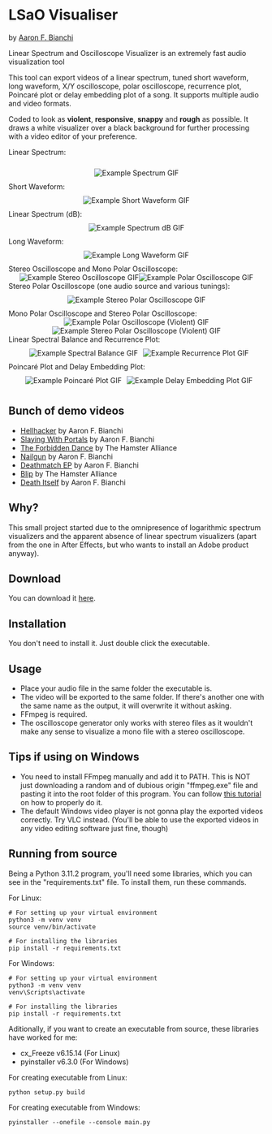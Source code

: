 # LSaO Visualiser
by [Aaron F. Bianchi](https://aaronfbianchi.github.io/) 

Linear Spectrum and Oscilloscope Visualizer is an extremely fast audio visualization tool

This tool can export videos of a linear spectrum, tuned short waveform, long waveform, X/Y oscilloscope, polar oscilloscope, recurrence plot, Poincaré plot or delay embedding plot of a song.  It supports multiple audio and video formats.

Coded to look as **violent**, **responsive**, **snappy** and **rough** as possible. It draws a white visualizer over a black background for further processing with a video editor of your preference.

Linear Spectrum:
<div style="display: flex; justify-content: center; align-items: center; flex-wrap: wrap;">
  <img src="https://github.com/aaronfbianchi/LSaO-visualizer/blob/main/img/example-spectrum.gif"
       alt="Example Spectrum GIF"
       style="max-width: 100%; height: auto; margin: 10px;">
</div>
Short Waveform:
<div style="display: flex; justify-content: center; align-items: center; flex-wrap: wrap;">
  <img src="https://github.com/aaronfbianchi/LSaO-visualizer/blob/main/img/example-short-waveform.gif"
       alt="Example Short Waveform GIF"
       style="max-width: 100%; height: auto; margin: 10px;">
</div>
Linear Spectrum (dB):
<div style="display: flex; justify-content: center; align-items: center; flex-wrap: wrap;">
  <img src="https://github.com/aaronfbianchi/LSaO-visualizer/blob/main/img/example-spectrum-dB.gif"
       alt="Example Spectrum dB GIF"
       style="max-width: 100%; height: auto; margin: 10px;">
</div>
Long Waveform:
<div style="display: flex; justify-content: center; align-items: center; flex-wrap: wrap;">
  <img src="https://github.com/aaronfbianchi/LSaO-visualizer/blob/main/img/example-long-waveform.gif"
       alt="Example Long Waveform GIF"
       style="max-width: 100%; height: auto; margin: 10px;">
</div>
Stereo Oscilloscope and Mono Polar Oscilloscope:
<div style="display: flex; justify-content: center; align-items: center; flex-wrap: wrap;">
  <img src="https://github.com/aaronfbianchi/LSaO-visualizer/blob/main/img/example-osc-github.gif"
       alt="Example Stereo Oscilloscope GIF"
       style="max-width: 100%; height: auto; margin: 0px;">
  <img src="https://github.com/aaronfbianchi/LSaO-visualizer/blob/main/img/example-polar-github.gif"
       alt="Example Polar Oscilloscope GIF"
       style="max-width: 100%; height: auto; margin: 0px;">
</div>
Stereo Polar Oscilloscope (one audio source and various tunings):
<div style="display: flex; justify-content: center; align-items: center; flex-wrap: wrap;">
  <img src="https://github.com/aaronfbianchi/LSaO-visualizer/blob/main/img/example-polar-stereo.gif"
       alt="Example Stereo Polar Oscilloscope GIF"
       style="max-width: 100%; height: auto; margin: 10px;">
</div>
Mono Polar Oscilloscope and Stereo Polar Oscilloscope:
<div style="display: flex; justify-content: center; align-items: center; flex-wrap: wrap;">
  <img src="https://github.com/aaronfbianchi/LSaO-visualizer/blob/main/img/example-polar-death.gif"
       alt="Example Polar Oscilloscope (Violent) GIF"
       style="max-width: 100%; height: auto; margin: 0px;">
  <img src="https://github.com/aaronfbianchi/LSaO-visualizer/blob/main/img/example-polar-stereo-death.gif"
       alt="Example Stereo Polar Oscilloscope (Violent) GIF"
       style="max-width: 100%; height: auto; margin: 0px;">
</div>
Linear Spectral Balance and Recurrence Plot:
<div style="display: flex; justify-content: center; align-items: center; flex-wrap: wrap;">
  <img src="https://github.com/aaronfbianchi/LSaO-visualizer/blob/main/img/example-balance-github.gif"
       alt="Example Spectral Balance GIF"
       style="max-width: 100%; height: auto; margin: 10px;">
  <img src="https://github.com/aaronfbianchi/LSaO-visualizer/blob/main/img/example-recurrence.gif"
       alt="Example Recurrence Plot GIF"
       style="max-width: 100%; height: auto; margin: 0px;">
</div>
Poincaré Plot and Delay Embedding Plot:
<div style="display: flex; justify-content: center; align-items: center; flex-wrap: wrap;">
  <img src="https://github.com/aaronfbianchi/LSaO-visualizer/blob/main/img/example-poincare.gif"
       alt="Example Poincaré Plot GIF"
       style="max-width: 100%; height: auto; margin: 10px;">
  <img src="https://github.com/aaronfbianchi/LSaO-visualizer/blob/main/img/example-embed.gif"
       alt="Example Delay Embedding Plot GIF"
       style="max-width: 100%; height: auto; margin: 0px;">
</div>


Bunch of demo videos
---------------------
* [Hellhacker](https://www.youtube.com/watch?v=upkUpTIws48) by Aaron F. Bianchi
* [Slaying With Portals](https://www.youtube.com/watch?v=IIGqghktYas) by Aaron F. Bianchi
* [The Forbidden Dance](https://www.youtube.com/watch?v=qKTOINiTxGw) by The Hamster Alliance
* [Nailgun](https://www.youtube.com/watch?v=buWPKEcAkw8) by Aaron F. Bianchi
* [Deathmatch EP](https://www.youtube.com/watch?v=_H94n6kc204) by Aaron F. Bianchi
* [Blip](https://youtu.be/unIQeniWOp0) by The Hamster Alliance
* [Death Itself](https://youtu.be/11eqIOSgt0w?si=JjFL0j3CZkbPQk2i) by Aaron F. Bianchi

Why?
---------------------
This small project started due to the omnipresence of logarithmic spectrum visualizers and the apparent absence of linear spectrum visualizers (apart from the one in After Effects, but who wants to install an Adobe product anyway).

Download
---------------------
You can download it [here](https://github.com/aaronfbianchi/LSaO-visualizer/releases).

Installation
---------------------
You don't need to install it. Just double click the executable.

Usage
---------------------
* Place your audio file in the same folder the executable is.
* The video will be exported to the same folder. If there's another one with the same name as the output, it will overwrite it without asking.
* FFmpeg is required.
* The oscilloscope generator only works with stereo files as it wouldn't make any sense to visualize a mono file with a stereo oscilloscope.

Tips if using on Windows
-------------------------
* You need to install FFmpeg manually and add it to PATH. This is NOT just downloading a random and of dubious origin "ffmpeg.exe" file and pasting it into the root folder of this program. You can follow [this tutorial](https://phoenixnap.com/kb/ffmpeg-windows) on how to properly do it.
* The default Windows video player is not gonna play the exported videos correctly. Try VLC instead. (You'll be able to use the exported videos in any video editing software just fine, though)


Running from source
---------------------
Being a Python 3.11.2 program, you'll need some libraries, which you can see in the "requirements.txt" file. To install them, run these commands.

For Linux:

    # For setting up your virtual environment
    python3 -m venv venv
    source venv/bin/activate

    # For installing the libraries
    pip install -r requirements.txt

For Windows:

    # For setting up your virtual environment
    python3 -m venv venv
    venv\Scripts\activate

    # For installing the libraries
    pip install -r requirements.txt

Aditionally, if you want to create an executable from source, these libraries have worked for me:
* cx_Freeze v6.15.14 (For Linux)
* pyinstaller v6.3.0 (For Windows)

For creating executable from Linux:

    python setup.py build

For creating executable from Windows:

    pyinstaller --onefile --console main.py

